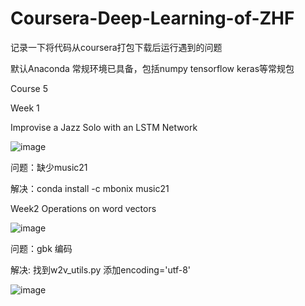 # Coursera-Deep-Learning-of-ZHF
记录一下将代码从coursera打包下载后运行遇到的问题

默认Anaconda 常规环境已具备，包括numpy tensorflow keras等常规包

Course 5

Week 1

Improvise a Jazz Solo with an LSTM Network

![image](https://github.com/hongfeizhang/Coursera-Deep-Learning-of-ZHF/blob/master/image/1.PNG)

问题：缺少music21 

解决：conda install -c mbonix music21


Week2
Operations on word vectors

![image](https://github.com/hongfeizhang/Coursera-Deep-Learning-of-ZHF/blob/master/image/2.png)

问题：gbk 编码

解决: 找到w2v_utils.py 添加encoding='utf-8'

![image](https://github.com/hongfeizhang/Coursera-Deep-Learning-of-ZHF/blob/master/image/3.png)
